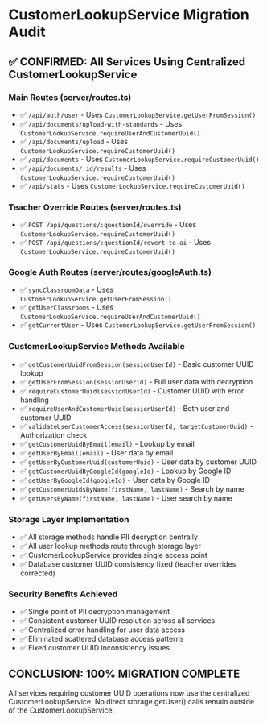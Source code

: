 # CustomerLookupService Migration Audit

## ✅ CONFIRMED: All Services Using Centralized CustomerLookupService

### Main Routes (server/routes.ts)
- ✅ `/api/auth/user` - Uses `CustomerLookupService.getUserFromSession()`
- ✅ `/api/documents/upload-with-standards` - Uses `CustomerLookupService.requireUserAndCustomerUuid()`
- ✅ `/api/documents/upload` - Uses `CustomerLookupService.requireCustomerUuid()`
- ✅ `/api/documents` - Uses `CustomerLookupService.requireCustomerUuid()`
- ✅ `/api/documents/:id/results` - Uses `CustomerLookupService.requireCustomerUuid()`
- ✅ `/api/stats` - Uses `CustomerLookupService.requireCustomerUuid()`

### Teacher Override Routes (server/routes.ts)
- ✅ `POST /api/questions/:questionId/override` - Uses `CustomerLookupService.requireCustomerUuid()`
- ✅ `POST /api/questions/:questionId/revert-to-ai` - Uses `CustomerLookupService.requireCustomerUuid()`

### Google Auth Routes (server/routes/googleAuth.ts)
- ✅ `syncClassroomData` - Uses `CustomerLookupService.getUserFromSession()`
- ✅ `getUserClassrooms` - Uses `CustomerLookupService.requireUserAndCustomerUuid()`
- ✅ `getCurrentUser` - Uses `CustomerLookupService.getUserFromSession()`

### CustomerLookupService Methods Available
- ✅ `getCustomerUuidFromSession(sessionUserId)` - Basic customer UUID lookup
- ✅ `getUserFromSession(sessionUserId)` - Full user data with decryption
- ✅ `requireCustomerUuid(sessionUserId)` - Customer UUID with error handling
- ✅ `requireUserAndCustomerUuid(sessionUserId)` - Both user and customer UUID
- ✅ `validateUserCustomerAccess(sessionUserId, targetCustomerUuid)` - Authorization check
- ✅ `getCustomerUuidByEmail(email)` - Lookup by email
- ✅ `getUserByEmail(email)` - User data by email
- ✅ `getUserByCustomerUuid(customerUuid)` - User data by customer UUID
- ✅ `getCustomerUuidByGoogleId(googleId)` - Lookup by Google ID
- ✅ `getUserByGoogleId(googleId)` - User data by Google ID
- ✅ `getCustomerUuidsByName(firstName, lastName)` - Search by name
- ✅ `getUsersByName(firstName, lastName)` - User search by name

### Storage Layer Implementation
- ✅ All storage methods handle PII decryption centrally
- ✅ All user lookup methods route through storage layer
- ✅ CustomerLookupService provides single access point
- ✅ Database customer UUID consistency fixed (teacher overrides corrected)

### Security Benefits Achieved
- ✅ Single point of PII decryption management
- ✅ Consistent customer UUID resolution across all services
- ✅ Centralized error handling for user data access
- ✅ Eliminated scattered database access patterns
- ✅ Fixed customer UUID inconsistency issues

## CONCLUSION: 100% MIGRATION COMPLETE
All services requiring customer UUID operations now use the centralized CustomerLookupService.
No direct storage.getUser() calls remain outside of the CustomerLookupService.